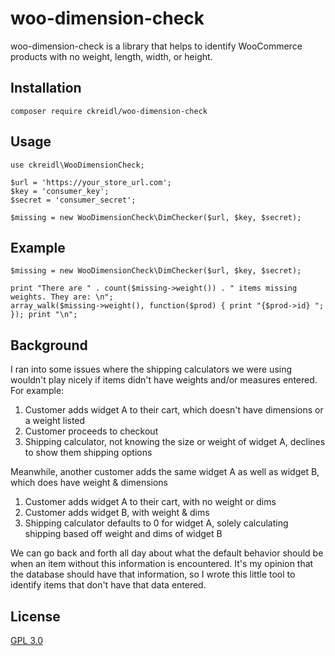 # woo-dimension-check

woo-dimension-check is a library that helps to identify WooCommerce products with no weight, length, width, or height.

## Installation

`composer require ckreidl/woo-dimension-check`

## Usage

```
use ckreidl\WooDimensionCheck;

$url = 'https://your_store_url.com';
$key = 'consumer_key';
$secret = 'consumer_secret';

$missing = new WooDimensionCheck\DimChecker($url, $key, $secret);
```

## Example
```
$missing = new WooDimensionCheck\DimChecker($url, $key, $secret);

print "There are " . count($missing->weight()) . " items missing weights. They are: \n";
array_walk($missing->weight(), function($prod) { print "{$prod->id} "; }); print "\n";
```

## Background

I ran into some issues where the shipping calculators we were using wouldn't play nicely if items didn't have weights and/or measures entered. For example:

1. Customer adds widget A to their cart, which doesn't have dimensions or a weight listed
2. Customer proceeds to checkout
3. Shipping calculator, not knowing the size or weight of widget A, declines to show them shipping options

Meanwhile, another customer adds the same widget A as well as widget B, which does have weight & dimensions

1. Customer adds widget A to their cart, with no weight or dims
2. Customer adds widget B, with weight & dims
3. Shipping calculator defaults to 0 for widget A, solely calculating shipping based off weight and dims of widget B

We can go back and forth all day about what the default behavior should be when an item without this information is encountered. It's my opinion that the database should have that information, so I wrote this little tool to identify items that don't have that data entered.

## License
[GPL 3.0](https://opensource.org/licenses/GPL-3.0)
